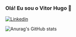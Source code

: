 ### Olá! Eu sou o Vitor Hugo 👋

[![Linkedin](https://img.shields.io/badge/LinkedIn-0077B5?style=for-the-badge&logo=linkedin&logoColor=white)](https://www.linkedin.com/in/vitor-hugo-9b3b63243/)

![Anurag's GitHub stats](https://github-readme-stats.vercel.app/api?username=01Vitorhugo&show_icons=true&theme=radical)


